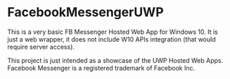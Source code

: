 # FacebookMessengerUWP

This is a very basic FB Messenger Hosted Web App for Windows 10. It is just a web wrapper, it does not include W10 APIs integration (that would require server access).

This project is just intended as a showcase of the UWP Hosted Web Apps. Facebook Messenger is a registered trademark of Facebook Inc.
